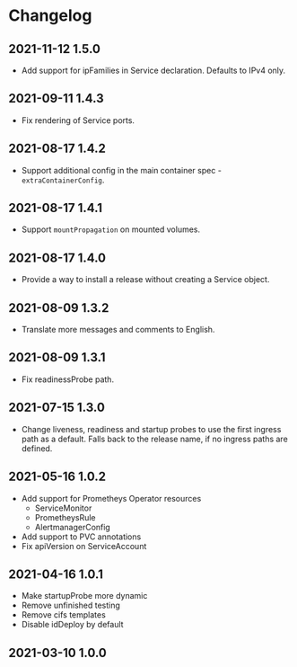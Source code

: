 # Changelog

## 2021-11-12 1.5.0

* Add support for ipFamilies in Service declaration. Defaults to IPv4 only.

## 2021-09-11 1.4.3

* Fix rendering of Service ports.

## 2021-08-17 1.4.2

* Support additional config in the main container spec - `extraContainerConfig`.
## 2021-08-17 1.4.1

* Support `mountPropagation` on mounted volumes.
## 2021-08-17 1.4.0

* Provide a way to install a release without creating a Service object.
## 2021-08-09 1.3.2

* Translate more messages and comments to English.

## 2021-08-09 1.3.1

* Fix readinessProbe path.

## 2021-07-15 1.3.0

* Change liveness, readiness and startup probes to use the first ingress path as a default. Falls back to the release name, if no ingress paths are defined.

## 2021-05-16 1.0.2

* Add support for Prometheys Operator resources
  - ServiceMonitor
  - PrometheysRule
  - AlertmanagerConfig
* Add support to PVC annotations
* Fix apiVersion on ServiceAccount

## 2021-04-16 1.0.1

* Make startupProbe more dynamic
* Remove unfinished testing
* Remove cifs templates
* Disable idDeploy by default

## 2021-03-10 1.0.0
